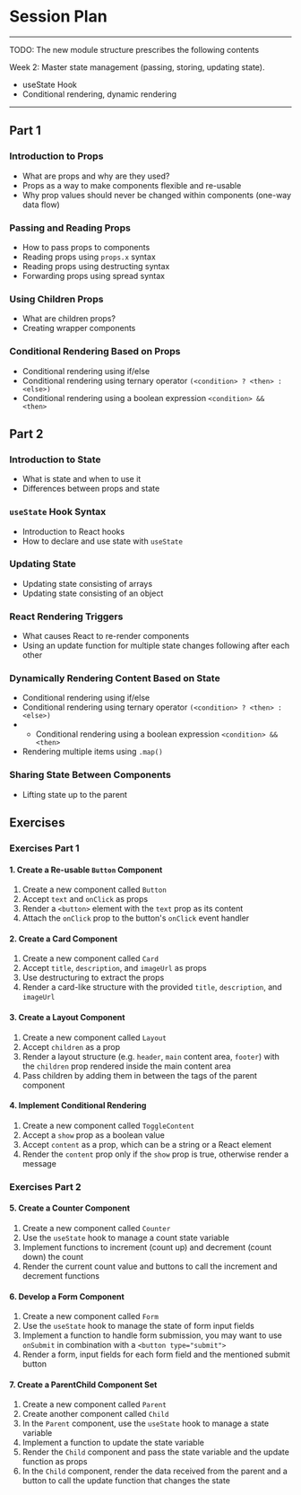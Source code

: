 # Session Plan

----

TODO: The new module structure prescribes the following contents

Week 2: Master state management (passing, storing, updating state).
- useState Hook
- Conditional rendering, dynamic rendering

----

## Part 1

### Introduction to Props

- What are props and why are they used?
- Props as a way to make components flexible and re-usable
- Why prop values should never be changed within components (one-way data flow)

### Passing and Reading Props

- How to pass props to components
- Reading props using `props.x` syntax
- Reading props using destructing syntax
- Forwarding props using spread syntax

### Using Children Props

- What are children props?
- Creating wrapper components

### Conditional Rendering Based on Props

- Conditional rendering using if/else
- Conditional rendering using ternary operator `(<condition> ? <then> : <else>)`
- Conditional rendering using a boolean expression `<condition> && <then>`

## Part 2

### Introduction to State

- What is state and when to use it
- Differences between props and state

### `useState` Hook Syntax

- Introduction to React hooks
- How to declare and use state with `useState`

### Updating State

- Updating state consisting of arrays
- Updating state consisting of an object

### React Rendering Triggers

- What causes React to re-render components
- Using an update function for multiple state changes following after each other

### Dynamically Rendering Content Based on State

- Conditional rendering using if/else
- Conditional rendering using ternary operator `(<condition> ? <then> : <else>)`
- - Conditional rendering using a boolean expression `<condition> && <then>`
- Rendering multiple items using `.map()`

### Sharing State Between Components

- Lifting state up to the parent

## Exercises

### Exercises Part 1

#### 1. Create a Re-usable `Button` Component

1. Create a new component called `Button`
2. Accept `text` and `onClick` as props
3. Render a `<button>` element with the `text` prop as its content
4. Attach the `onClick` prop to the button's `onClick` event handler

#### 2. Create a Card Component

1. Create a new component called `Card`
2. Accept `title`, `description`, and `imageUrl` as props
3. Use destructuring to extract the props
4. Render a card-like structure with the provided `title`, `description`, and `imageUrl`

#### 3. Create a Layout Component

1. Create a new component called `Layout`
2. Accept `children` as a prop
3. Render a layout structure (e.g. `header`, `main` content area, `footer`) with the `children` prop rendered inside the main content area
4. Pass children by adding them in between the tags of the parent component

#### 4. Implement Conditional Rendering

1. Create a new component called `ToggleContent`
2. Accept a `show` prop as a boolean value
3. Accept `content` as a prop, which can be a string or a React element
4. Render the `content` prop only if the `show` prop is true, otherwise render a message

### Exercises Part 2

#### 5. Create a Counter Component

1. Create a new component called `Counter`
2. Use the `useState` hook to manage a count state variable
3. Implement functions to increment (count up) and decrement (count down) the count
4. Render the current count value and buttons to call the increment and decrement functions

#### 6. Develop a Form Component

1. Create a new component called `Form`
2. Use the `useState` hook to manage the state of form input fields
3. Implement a function to handle form submission, you may want to use `onSubmit` in combination with a `<button type="submit">`
4. Render a form, input fields for each form field and the mentioned submit button

#### 7. Create a ParentChild Component Set

1. Create a new component called `Parent`
2. Create another component called `Child`
3. In the `Parent` component, use the `useState` hook to manage a state variable
4. Implement a function to update the state variable
5. Render the `Child` component and pass the state variable and the update function as props
6. In the `Child` component, render the data received from the parent and a button to call the update function that changes the state

